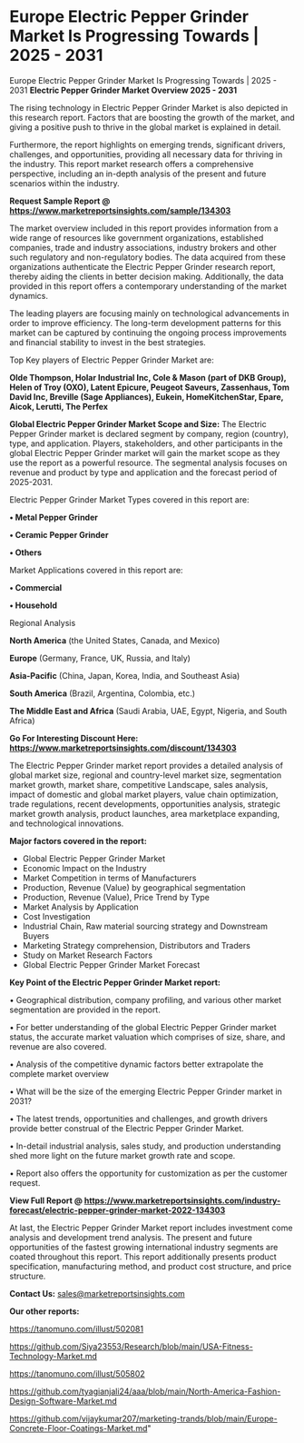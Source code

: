 # Europe Electric Pepper Grinder Market Is Progressing Towards | 2025 - 2031
Europe Electric Pepper Grinder Market Is Progressing Towards | 2025 - 2031
<Strong> Electric Pepper Grinder Market Overview 2025 - 2031</strong>

The rising technology in Electric Pepper Grinder Market is also depicted in this research report. Factors that are boosting the growth of the market, and giving a positive push to thrive in the global market is explained in detail.

Furthermore, the report highlights on emerging trends, significant drivers, challenges, and opportunities, providing all necessary data for thriving in the industry. This report market research offers a comprehensive perspective, including an in-depth analysis of the present and future scenarios within the industry.

<strong>Request Sample Report @ <a href=https://www.marketreportsinsights.com/sample/134303>https://www.marketreportsinsights.com/sample/134303</a></strong>

The market overview included in this report provides information from a wide range of resources like government organizations, established companies, trade and industry associations, industry brokers and other such regulatory and non-regulatory bodies. The data acquired from these organizations authenticate the Electric Pepper Grinder research report, thereby aiding the clients in better decision making. Additionally, the data provided in this report offers a contemporary understanding of the market dynamics.

The leading players are focusing mainly on technological advancements in order to improve efficiency. The long-term development patterns for this market can be captured by continuing the ongoing process improvements and financial stability to invest in the best strategies.

Top Key players of Electric Pepper Grinder Market are:

<strong>Olde Thompson, Holar Industrial Inc, Cole & Mason (part of DKB Group), Helen of Troy (OXO), Latent Epicure, Peugeot Saveurs, Zassenhaus, Tom David Inc, Breville (Sage Appliances), Eukein, HomeKitchenStar, Epare, Aicok, Lerutti, The Perfex</strong>

<strong><b>Global Electric Pepper Grinder Market Scope and Size:</b></strong>
The Electric Pepper Grinder market is declared segment by company, region (country), type, and application. Players, stakeholders, and other participants in the global Electric Pepper Grinder market will gain the market scope as they use the report as a powerful resource. The segmental analysis focuses on revenue and product by type and application and the forecast period of 2025-2031.

Electric Pepper Grinder Market Types covered in this report are:

<strong>• Metal Pepper Grinder

• Ceramic Pepper Grinder

• Others</strong>

Market Applications covered in this report are:

<strong>• Commercial

• Household</strong> 

Regional Analysis

<strong>North America</strong> (the United States, Canada, and Mexico)

<strong>Europe</strong> (Germany, France, UK, Russia, and Italy)

<strong>Asia-Pacific</strong> (China, Japan, Korea, India, and Southeast Asia)

<strong>South America</strong> (Brazil, Argentina, Colombia, etc.)

<strong>The Middle East and Africa</strong> (Saudi Arabia, UAE, Egypt, Nigeria, and South Africa)

<strong>Go For Interesting Discount Here: <a href=https://www.marketreportsinsights.com/discount/134303>https://www.marketreportsinsights.com/discount/134303</a></strong>

The Electric Pepper Grinder market report provides a detailed analysis of global market size, regional and country-level market size, segmentation market growth, market share, competitive Landscape, sales analysis, impact of domestic and global market players, value chain optimization, trade regulations, recent developments, opportunities analysis, strategic market growth analysis, product launches, area marketplace expanding, and technological innovations.

<strong><b>Major factors covered in the report:</b></strong>
<ul>
  <li>Global Electric Pepper Grinder Market </li>
  <li>Economic Impact on the Industry</li>
  <li>Market Competition in terms of Manufacturers</li>
  <li>Production, Revenue (Value) by geographical segmentation</li>
  <li>Production, Revenue (Value), Price Trend by Type</li>
  <li>Market Analysis by Application</li>
  <li>Cost Investigation</li>
  <li>Industrial Chain, Raw material sourcing strategy and Downstream Buyers</li>
  <li>Marketing Strategy comprehension, Distributors and Traders</li>
  <li>Study on Market Research Factors</li>
  <li>Global Electric Pepper Grinder Market Forecast</li>
</ul>

<strong><b>Key Point of the Electric Pepper Grinder Market report:</b></strong>

• Geographical distribution, company profiling, and various other market segmentation are provided in the report.

• For better understanding of the global Electric Pepper Grinder market status, the accurate market valuation which comprises of size, share, and revenue are also covered.

• Analysis of the competitive dynamic factors better extrapolate the complete market overview

• What will be the size of the emerging Electric Pepper Grinder market in 2031?

• The latest trends, opportunities and challenges, and growth drivers provide better construal of the Electric Pepper Grinder Market.

• In-detail industrial analysis, sales study, and production understanding shed more light on the future market growth rate and scope.

• Report also offers the opportunity for customization as per the customer request.

<strong><b>View Full Report @ <a href=https://www.marketreportsinsights.com/industry-forecast/electric-pepper-grinder-market-2022-134303>https://www.marketreportsinsights.com/industry-forecast/electric-pepper-grinder-market-2022-134303</a></b></strong>


At last, the Electric Pepper Grinder Market report includes investment come analysis and development trend analysis. The present and future opportunities of the fastest growing international industry segments are coated throughout this report. This report additionally presents product specification, manufacturing method, and product cost structure, and price structure.

<strong>Contact Us:</strong>
sales@marketreportsinsights.com

<strong>Our other reports:</strong>

<a href=https://tanomuno.com/illust/502081>https://tanomuno.com/illust/502081</a>

<a href=https://github.com/Siya23553/Research/blob/main/USA-Fitness-Technology-Market.md>https://github.com/Siya23553/Research/blob/main/USA-Fitness-Technology-Market.md</a>

<a href=https://tanomuno.com/illust/505802>https://tanomuno.com/illust/505802</a>

<a href=https://github.com/tyagianjali24/aaa/blob/main/North-America-Fashion-Design-Software-Market.md>https://github.com/tyagianjali24/aaa/blob/main/North-America-Fashion-Design-Software-Market.md</a>

<a href=https://github.com/vijaykumar207/marketing-trands/blob/main/Europe-Concrete-Floor-Coatings-Market.md>https://github.com/vijaykumar207/marketing-trands/blob/main/Europe-Concrete-Floor-Coatings-Market.md</a>"
